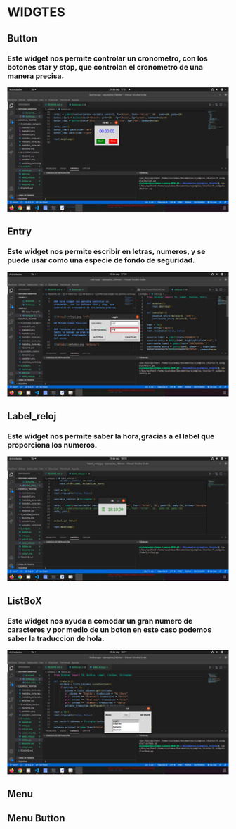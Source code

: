 # WIDGTES

## Button

### Este widget nos permite controlar un cronometro, con los botones star y stop, que controlan el cronometro de una manera precisa.


![relog1](relog1.png "relog1")

## Entry

### Este widget nos permite escribir en letras, numeros, y se puede usar como una especie de fondo de seguridad.

![entry2](entry2.png "entry2")


## Label_reloj 

### Este widget nos permite saber la hora,gracias a el label que proporciona los numeros.

![label_relog3](label_relog3.png "label_relog3")

## ListBoX

### Este widget nos ayuda a comodar un gran numero de caracteres y por medio de un boton en este caso podemos saber la traduccion de hola.

![List_box](List_box4.png "List_box")

## Menu





## Menu Button 




##